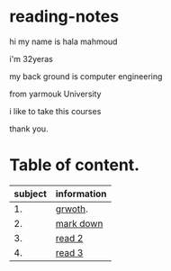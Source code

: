 # reading-notes



hi my name is hala mahmoud 

i'm 32yeras 

my back ground is computer engineering 

from yarmouk University 

 i like to take this courses 

thank you.

# Table of content.

|subject| information|
|------ | ------|
|1. |  [grwoth](https://hala-89.github.io/reading-notes/growth).|
|2. |  [mark down](https://hala-89.github.io/reading-notes/Mardown)|
|3. |  [read 2](https://hala-89.github.io/reading-notes/read2)|
|4. |  [read 3](https://hala-89.github.io/reading-notes/read3)|